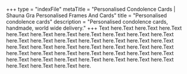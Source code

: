 +++
type = "indexFile"
metaTitle = "Personalised Condolence Cards | Shauna Gra Personalised Frames And Cards"
title = "Personalised condolence cards"
description = "Personalised condolence cards, handmade, world wide delivery."
+++
Text here.Text here.Text here.Text here.Text here.Text here.Text here.Text here.Text here.Text here.Text here.Text here.Text here.Text here.Text here.Text here.Text here.Text here.Text here.Text here.Text here.Text here.Text here.Text here.Text here.Text here.Text here.Text here.Text here.Text here.Text here.Text here.Text here.Text here.Text here.Text here.Text here.Text here.Text here.Text here.Text here.Text here.
